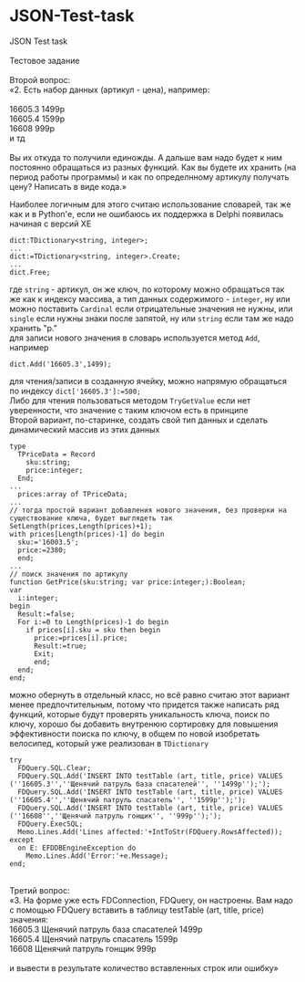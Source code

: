 # JSON-Test-task
 JSON Test task<br />
<br />
Тестовое задание <br />
<br />
Второй вопрос:<br />
«2. Есть набор данных (артикул - цена), например:<br />
<br />
16605.3		1499р<br />
16605.4		1599р<br />
16608		999р<br />
и тд<br />
<br />
Вы их откуда то получили единожды. А дальше вам надо будет к ним постоянно обращаться из разных функций. Как вы будете их хранить (на период работы программы) и как по определнному артикулу получать цену? Написать в виде кода.»<br />

Наиболее логичным для этого считаю использование словарей, так же как и в Python'е, если не ошибаюсь их поддержка в Delphi появилась начиная с версий XE<br />
```
dict:TDictionary<string, integer>;
...
dict:=TDictionary<string, integer>.Create;
...
dict.Free;
```
где ```string``` - артикул, он же ключ, по которому можно обращаться так же как к индексу массива, а тип данных содержимого - ```integer```, ну или можно поставить ```Cardinal``` если отрицательные значения не нужны, или ```single``` если нужны знаки после запятой, ну или ```string``` если там же надо хранить "р."<br />
для записи нового значения в словарь используется метод ```Add```, например
```
dict.Add('16605.3',1499);
```
для чтения/записи в созданную ячейку, можно напрямую обращаться по индексу ```dict['16605.3']:=500;``` <br />
Либо для чтения пользоваться методом ```TryGetValue``` если нет уверенности, что значение с таким ключом есть в принципе<br />
Второй вариант, по-старинке, создать свой тип данных и сделать динамический массив из этих данных<br />
```
type
  TPriceData = Record
    sku:string;
    price:integer;
  End;
...
  prices:array of TPriceData;
...
// тогда простой вариант добавления нового значения, без проверки на существование ключа, будет выглядеть так
SetLength(prices,Length(prices)+1);
with prices[Length(prices)-1] do begin
  sku:='16003.5';
  price:=2380;
  end;
...
// поиск значения по артикулу
function GetPrice(sku:string; var price:integer;):Boolean;
var
  i:integer;
begin
  Result:=false;
  For i:=0 to Length(prices)-1 do begin
    if prices[i].sku = sku then begin
      price:=prices[i].price;
      Result:=true;
      Exit;
      end;
  end;
end;
```
можно обернуть в отдельный класс, но всё равно считаю этот вариант менее предпочтительным, потому что придется также написать ряд функций, которые будут проверять уникальность ключа, поиск по ключу, хорошо бы добавить внутренюю сортировку для повышения эффективности поиска по ключу, в общем по новой изобретать велосипед, который уже реализован в ```TDictionary```<br />
```
try
  FDQuery.SQL.Clear;
  FDQuery.SQL.Add('INSERT INTO testTable (art, title, price) VALUES (''16605.3'',''Щенячий патруль база спасателей'', ''1499р'');');
  FDQuery.SQL.Add('INSERT INTO testTable (art, title, price) VALUES (''16605.4'',''Щенячий патруль спасатель'', ''1599р'');');
  FDQuery.SQL.Add('INSERT INTO testTable (art, title, price) VALUES (''16608'',''Щенячий патруль гонщик'', ''999р'');');
  FDQuery.ExecSQL;
  Memo.Lines.Add('Lines affected:'+IntToStr(FDQuery.RowsAffected));
except
  on E: EFDDBEngineException do
    Memo.Lines.Add('Error:'+e.Message);
end;
```

<br />
Третий вопрос:<br />
«3. На форме уже есть FDConnection, FDQuery, он настроены. Вам надо с помощью FDQuery вставить в таблицу testTable (art, title, price) значения:<br />
16605.3		Щенячий патруль база спасателей	 	1499р<br />
16605.4		Щенячий патруль спасатель		1599р<br />
16608		Щенячий патруль гонщик			999р<br />
<br />
и вывести в результате количество вставленных строк или ошибку»<br />
<br />
